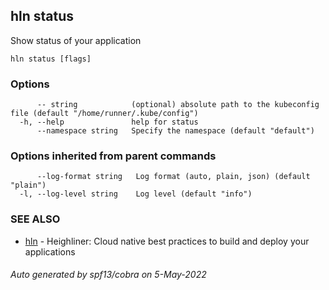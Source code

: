 ## hln status

Show status of your application

```
hln status [flags]
```

### Options

```
      -- string            (optional) absolute path to the kubeconfig file (default "/home/runner/.kube/config")
  -h, --help               help for status
      --namespace string   Specify the namespace (default "default")
```

### Options inherited from parent commands

```
      --log-format string   Log format (auto, plain, json) (default "plain")
  -l, --log-level string    Log level (default "info")
```

### SEE ALSO

* [hln](hln.md)	 - Heighliner: Cloud native best practices to build and deploy your applications

###### Auto generated by spf13/cobra on 5-May-2022
